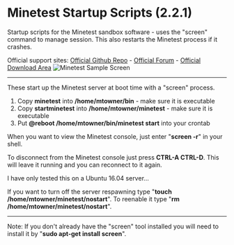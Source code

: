 # Minetest Startup Scripts (2.2.1)
Startup scripts for the Minetest sandbox software - uses the "screen" command to manage session. This also restarts the Minetest process if it crashes.

Official support sites: [Official Github Repo](https://github.com/fstltna/MinetestStartup) - [Official Forum](https://minecity.online/index.php/forum/startup-scripts)  - [Official Download Area](https://minecity.online/index.php/downloads/category/5-server-tools)
![Minetest Sample Screen](https://MineCity.online/minetest_demo.png) 

---
These start up the Minetest server at boot time with a "screen" process.

1. Copy **minetest** into **/home/mtowner/bin** - make sure it is executable
2. Copy **startminetest** into **/home/mtowner/minetest** - make sure it is executable
3. Put **@reboot /home/mtowner/bin/minetest start** into your crontab

When you want to view the Minetest console, just enter "**screen -r**" in your shell.

To disconnect from the Minetest console just press **CTRL-A CTRL-D**. This will leave it running and you can reconnect to it again.

I have only tested this on a Ubuntu 16.04 server...

If you want to turn off the server respawning type "**touch /home/mtowner/minetest/nostart**". To reenable it type "**rm /home/mtowner/minetest/nostart**".

---
Note: If you don't already have the "screen" tool installed you will need to install it by "**sudo apt-get install screen**".
